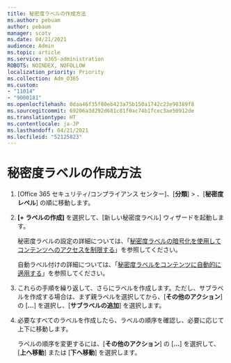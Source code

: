 ```yaml
---
title: 秘密度ラベルの作成方法
ms.author: pebuam
author: pebaum
manager: scotv
ms.date: 04/21/2021
audience: Admin
ms.topic: article
ms.service: o365-administration
ROBOTS: NOINDEX, NOFOLLOW
localization_priority: Priority
ms.collection: Adm_O365
ms.custom:
- "11014"
- "9000181"
ms.openlocfilehash: 0daa46f35f80eb423a75b150a1742c23e90389f8
ms.sourcegitcommit: 69206a3d292d681c81f0ac74b1fcec3ae50912de
ms.translationtype: HT
ms.contentlocale: ja-JP
ms.lasthandoff: 04/21/2021
ms.locfileid: "52125823"
---
```

# <a name="how-to-create-a-sensitivity-label"></a>秘密度ラベルの作成方法

1. [Office 365 セキュリティ/コンプライアンス センター]、[**分類**] > 、[**秘密度レベル**] の順に移動します。

1. **[+ ラベルの作成]** を選択して、[新しい秘密度ラベル] ウィザードを起動します。

    秘密度ラベルの設定の詳細については、「[秘密度ラベルの暗号化を使用してコンテンツへのアクセスを制限する](https://go.microsoft.com/fwlink/?linkid=2106331)」を参照してください。

    自動ラベル付けの詳細については、「[秘密度ラベルをコンテンツに自動的に適用する](https://go.microsoft.com/fwlink/?linkid=2105837)」を参照してください。

1. これらの手順を繰り返して、さらにラベルを作成します。ただし、サブラベルを作成する場合は、まず親ラベルを選択してから、[**その他のアクション**] の [**...**] を選択し、[**サブラベルの追加**] を選択します。

1. 必要なすべてのラベルを作成したら、ラベルの順序を確認し、必要に応じて上下に移動します。 
    
    ラベルの順序を変更するには、[**その他のアクション**] の [**...**] を選択して、[**上へ移動**] または [**下へ移動**] を選択します。
